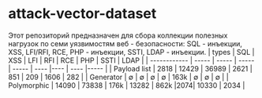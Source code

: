 # attack-vector-dataset

Этот репозиторий предназначен для сбора коллекции полезных нагрузок по 
семи уязвимостям веб - безопасности: SQL - инъекции, XSS, LFI/RFI, RCE, PHP - инъекции, SSTI, LDAP - инъекции.
| types        |  SQL  |  XSS  |  LFI  |  RFI  |  RCE | PHP | SSTI | LDAP |
| ------------ | ----- | ----- | ----- | ----- | ---- |---- | ---- |----- |
| Payload list | 2818  | 12429 | 36989 |  2621 |  851 |  209 | 1606 | 282 |
| Generator    |   ∅  |   ∅  |   ∅   |   ∅  | 163k | ∅ |  ∅   |  ∅  |
| Polymorphic  | 14090 | 73838 |  176k | 13282 | 862k |2074| 10330 | 2034 |
